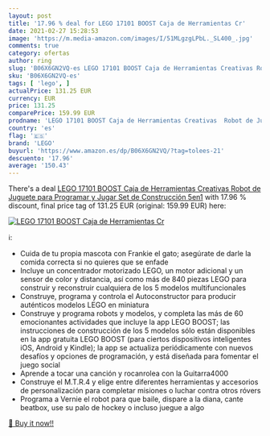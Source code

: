 ```yaml
---
layout: post
title: '17.96 % deal for LEGO 17101 BOOST Caja de Herramientas Cr'
date: 2021-02-27 15:28:53
image: 'https://m.media-amazon.com/images/I/51MLgzgLPbL._SL400_.jpg'
comments: true
category: ofertas
author: ring
slug: 'B06X6GN2VQ-es LEGO 17101 BOOST Caja de Herramientas Creativas Robot de...'
sku: 'B06X6GN2VQ-es'
tags: [ 'lego', ]
actualPrice: 131.25 EUR
currency: EUR
price: 131.25
comparePrice: 159.99 EUR
prodname: 'LEGO 17101 BOOST Caja de Herramientas Creativas  Robot de Juguete para Programar y Jugar  Set de Construcción 5en1'
country: 'es'
flag: '🇪🇸'
brand: 'LEGO'
buyurl: 'https://www.amazon.es/dp/B06X6GN2VQ/?tag=tolees-21'
descuento: '17.96'
average: '150.43'
---
```


There's a deal [LEGO 17101 BOOST Caja de Herramientas Creativas  Robot de Juguete para Programar y Jugar  Set de Construcción 5en1](https://www.amazon.es/dp/B06X6GN2VQ/?tag=tolees-21)  with  17.96 % discount, final price tag of  131.25 EUR (original: 159.99 EUR) here:

[![LEGO 17101 BOOST Caja de Herramientas Cr](https://m.media-amazon.com/images/I/51MLgzgLPbL._SL400_.jpg)](https://www.amazon.es/dp/B06X6GN2VQ/?tag=tolees-21)

ℹ️:

- Cuida de tu propia mascota con Frankie el gato; asegúrate de darle la comida correcta si no quieres que se enfade
- Incluye un concentrador motorizado LEGO, un motor adicional y un sensor de color y distancia, así como más de 840 piezas LEGO para construir y reconstruir cualquiera de los 5 modelos multifuncionales
- Construye, programa y controla el Autoconstructor para producir auténticos modelos LEGO en miniatura
- Construye y programa robots y modelos, y completa las más de 60 emocionantes actividades que incluye la app LEGO BOOST; las instrucciones de construcción de los 5 modelos sólo están disponibles en la app gratuita LEGO BOOST (para ciertos dispositivos inteligentes iOS, Android y Kindle); la app se actualiza periódicamente con nuevos desafíos y opciones de programación, y está diseñada para fomentar el juego social
- Aprende a tocar una canción y rocanrolea con la Guitarra4000
- Construye el M.T.R.4 y elige entre diferentes herramientas y accesorios de personalización para completar misiones o luchar contra otros róvers
- Programa a Vernie el robot para que baile, dispare a la diana, cante beatbox, use su palo de hockey o incluso juegue a algo

[🛒 Buy it now!!](https://www.amazon.es/dp/B06X6GN2VQ/?tag=tolees-21)
